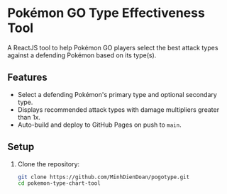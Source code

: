 # Pokémon GO Type Effectiveness Tool

A ReactJS tool to help Pokémon GO players select the best attack types against a defending Pokémon based on its type(s).

## Features
- Select a defending Pokémon's primary type and optional secondary type.
- Displays recommended attack types with damage multipliers greater than 1x.
- Auto-build and deploy to GitHub Pages on push to `main`.

## Setup
1. Clone the repository:
   ```bash
   git clone https://github.com/MinhDienDoan/pogotype.git
   cd pokemon-type-chart-tool
